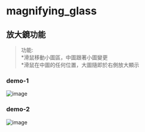 # magnifying_glass

## 放大鏡功能
>功能:  
  *滑鼠移動小圖區，中圖跟著小圖變更  
  *滑鼠在中圖的任何位置，大圖隨即於右側放大顯示  
### demo-1  
![image](https://github.com/apple333069/magnifying_glass/blob/main/demo-pic1.png)  

### demo-2  
![image](https://github.com/apple333069/magnifying_glass/blob/main/demo-pic2.png)